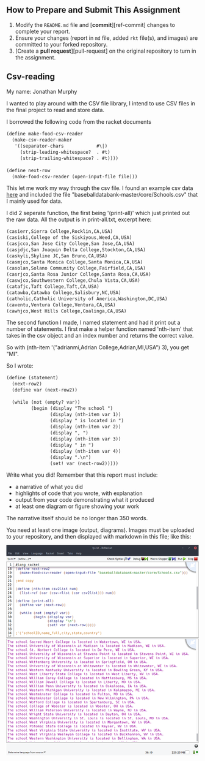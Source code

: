 ## How to Prepare and Submit This Assignment

1. Modify the `README.md` file and [**commit**][ref-commit] changes to complete your report.
1. Ensure your changes (report in `md` file, added `rkt` file(s), and images) are committed to your forked repository.
1. [Create a **pull request**][pull-request] on the original repository to turn in the assignment.

## Csv-reading
My name: Jonathan Murphy

I wanted to play around with the CSV file library, I intend to use CSV files in the final project to read and store data.

I borrowed the following code from the racket documents

~~~~
(define make-food-csv-reader
  (make-csv-reader-maker
   '((separator-chars            #\|)
     (strip-leading-whitespace?  . #t)
     (strip-trailing-whitespace? . #t))))

(define next-row
  (make-food-csv-reader (open-input-file file)))
~~~~

This let me work my way through the csv file. I found an example csv data [here](http://www.baseball-reference.com/managers/coxbo01.shtml) and included the file "baseballdatabank-master/core/Schools.csv" that I mainly used for data.

I did 2 seperate function, the first being '(print-all)' which just printed out the raw data. All the output is in print-all.txt, excerpt here:

~~~~
(casierr,Sierra College,Rocklin,CA,USA)
(casiski,College of the Siskiyous,Weed,CA,USA)
(casjcco,San Jose City College,San Jose,CA,USA)
(casjdjc,San Joaquin Delta College,Stockton,CA,USA)
(caskyli,Skyline JC,San Bruno,CA,USA)
(casmjco,Santa Monica College,Santa Monica,CA,USA)
(casolan,Solano Community College,Fairfield,CA,USA)
(casrjco,Santa Rosa Junior College,Santa Rosa,CA,USA)
(caswjco,Southwestern College,Chula Vista,CA,USA)
(catafjc,Taft College,Taft,CA,USA)
(catawba,Catawba College,Salisbury,NC,USA)
(catholic,Catholic University of America,Washington,DC,USA)
(caventu,Ventura College,Ventura,CA,USA)
(cawhjco,West Hills College,Coalinga,CA,USA)
~~~~

The second function I made, I named statement and had it print out a number of statements. I first make a helper function named 'nth-item' that takes in the csv object and an index number and returns the correct value.

So with (nth-item '("adrianmi,Adrian College,Adrian,MI,USA") 3), you get "MI".

So I wrote:


~~~~
(define (statement)
  (next-row2)
  (define var (next-row2))

  (while (not (empty? var))
         (begin (display "The school ")
                (display (nth-item var 1))
                (display " is located in ")
                (display (nth-item var 2))
                (display ", ")
                (display (nth-item var 3))
                (display " in ")
                (display (nth-item var 4))
                (display ".\n")
                (set! var (next-row2)))))
~~~~

Write what you did!
Remember that this report must include:

* a narrative of what you did
* highlights of code that you wrote, with explanation
* output from your code demonstrating what it produced
* at least one diagram or figure showing your work

The narrative itself should be no longer than 350 words.

You need at least one image (output, diagrams). Images must be uploaded to your repository, and then displayed with markdown in this file; like this:

![Output](FP3.png?raw=true "test image")
